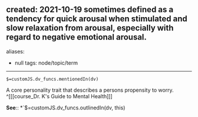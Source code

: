 created: 2021-10-19
sometimes defined as a tendency for quick arousal when stimulated and slow relaxation from arousal, especially with regard to negative emotional arousal.
---
aliases:
  - null
tags: node/topic/term
---
`$=customJS.dv_funcs.mentionedIn(dv)`

A core personality trait that describes a persons propensity to worry.
 ^[[[course_Dr. K's Guide to Mental Health]]]

**See**::
*`$=customJS.dv_funcs.outlinedIn(dv, this)
